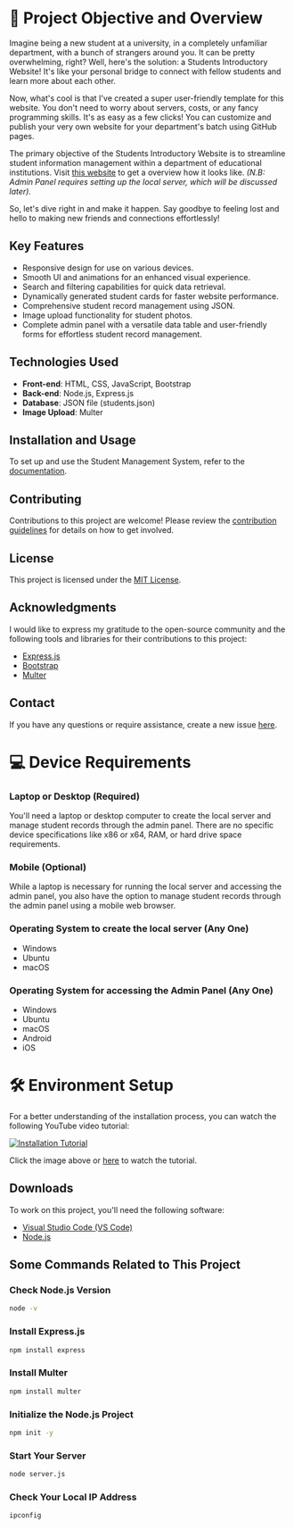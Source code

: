# 🚀 Project Objective and Overview
Imagine being a new student at a university, in a completely unfamiliar department, with a bunch of strangers around you. It can be pretty overwhelming, right? Well, here's the solution: a Students Introductory Website! It's like your personal bridge to connect with fellow students and learn more about each other.

Now, what's cool is that I've created a super user-friendly template for this website. You don't need to worry about servers, costs, or any fancy programming skills. It's as easy as a few clicks! You can customize and publish your very own website for your department's batch using GitHub pages.

The primary objective of the Students Introductory Website is to streamline student information management within a department of educational institutions. Visit [this website](https://nishatrhythm.github.io/CSE11/) to get a overview how it looks like. *(N.B: Admin Panel requires setting up the local server, which will be discussed later).*

So, let's dive right in and make it happen. Say goodbye to feeling lost and hello to making new friends and connections effortlessly!

## Key Features
- Responsive design for use on various devices.
- Smooth UI and animations for an enhanced visual experience.
- Search and filtering capabilities for quick data retrieval.
- Dynamically generated student cards for faster website performance.
- Comprehensive student record management using JSON.
- Image upload functionality for student photos.
- Complete admin panel with a versatile data table and user-friendly forms for effortless student record management.

## Technologies Used
- **Front-end**: HTML, CSS, JavaScript, Bootstrap
- **Back-end**: Node.js, Express.js
- **Database**: JSON file (students.json)
- **Image Upload**: Multer

## Installation and Usage
To set up and use the Student Management System, refer to the [documentation](link-to-documentation).

## Contributing
Contributions to this project are welcome! Please review the [contribution guidelines](link-to-contribution-guidelines) for details on how to get involved.

## License
This project is licensed under the [MIT License](link-to-license).

## Acknowledgments
I would like to express my gratitude to the open-source community and the following tools and libraries for their contributions to this project:
- [Express.js](https://expressjs.com/)
- [Bootstrap](https://getbootstrap.com/)
- [Multer](https://expressjs.com/en/resources/middleware/multer.html)

## Contact
If you have any questions or require assistance, create a new issue [here](https://github.com/nishatrhythm/Students-Introductory-Website-Template/issues).

# 💻 Device Requirements

### Laptop or Desktop (Required)
You'll need a laptop or desktop computer to create the local server and manage student records through the admin panel. There are no specific device specifications like x86 or x64, RAM, or hard drive space requirements.

### Mobile (Optional)
While a laptop is necessary for running the local server and accessing the admin panel, you also have the option to manage student records through the admin panel using a mobile web browser.

### Operating System to create the local server (Any One)
- Windows
- Ubuntu
- macOS

### Operating System for accessing the Admin Panel (Any One)
- Windows
- Ubuntu
- macOS
- Android
- iOS

# 🛠️ Environment Setup

For a better understanding of the installation process, you can watch the following YouTube video tutorial:

[![Installation Tutorial](https://img.youtube.com/vi/YOUR_VIDEO_ID/0.jpg)](https://www.youtube.com/watch?v=YOUR_VIDEO_ID)

Click the image above or [here](https://www.youtube.com/watch?v=YOUR_VIDEO_ID) to watch the tutorial.

## Downloads

To work on this project, you'll need the following software:

- [Visual Studio Code (VS Code)](https://code.visualstudio.com/download)
- [Node.js](https://nodejs.org/)

## Some Commands Related to This Project

### Check Node.js Version
```bash
node -v
```

### Install Express.js
```bash
npm install express
```

### Install Multer
```bash
npm install multer
```

### Initialize the Node.js Project
```bash
npm init -y
```

### Start Your Server
```bash
node server.js
```

### Check Your Local IP Address
```bash
ipconfig
```
